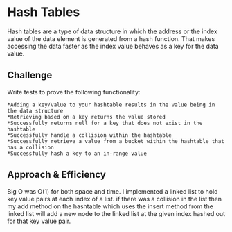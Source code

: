 # Hash Tables

Hash tables are a type of data structure in which the address or the index value of the data element is generated from a hash function. That makes accessing the data faster as the index value behaves as a key for the data value. 

## Challenge
Write tests to prove the following functionality:

    *Adding a key/value to your hashtable results in the value being in the data structure
    *Retrieving based on a key returns the value stored
    *Successfully returns null for a key that does not exist in the hashtable
    *Successfully handle a collision within the hashtable
    *Successfully retrieve a value from a bucket within the hashtable that has a collision
    *Successfully hash a key to an in-range value

## Approach & Efficiency
Big O was O(1) for both space and time. I implemented a linked list to hold key value pairs at each index of a list. if there was a collision in the list then my add method on the hashtable which uses the insert method from the linked list will add a new node to the linked list at the given index hashed out for that key value pair.